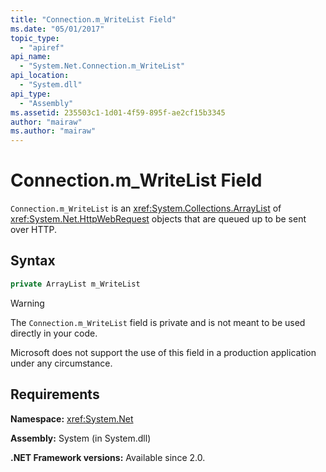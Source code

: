 ```yaml
---
title: "Connection.m_WriteList Field"
ms.date: "05/01/2017"
topic_type: 
  - "apiref"
api_name: 
  - "System.Net.Connection.m_WriteList"
api_location: 
  - "System.dll"
api_type: 
  - "Assembly"
ms.assetid: 235503c1-1d01-4f59-895f-ae2cf15b3345
author: "mairaw"
ms.author: "mairaw"
---
```

# Connection.m\_WriteList Field

`Connection.m_WriteList` is an <xref:System.Collections.ArrayList> of <xref:System.Net.HttpWebRequest> objects that are queued up to be sent over HTTP.

## Syntax
  
```csharp  
private ArrayList m_WriteList
```

> [!WARNING]
> The `Connection.m_WriteList` field is private and is not meant to be used directly in your code.
> 
> Microsoft does not support the use of this field in a production application under any circumstance.

## Requirements

**Namespace:** <xref:System.Net>

**Assembly:** System (in System.dll)

**.NET Framework versions:** Available since 2.0.
